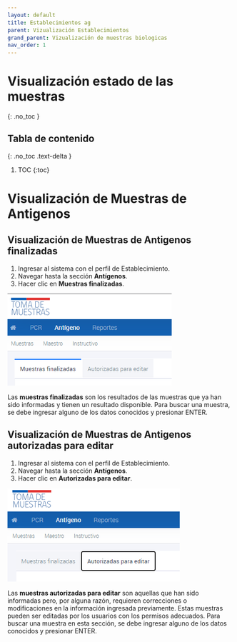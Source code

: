 ```yaml
---
layout: default
title: Establecimientos ag
parent: Vizualización Establecimientos
grand_parent: Vizualización de muestras biologicas
nav_order: 1
---
```


# Visualización estado de las muestras
{: .no_toc }

## Tabla de contenido
{: .no_toc .text-delta }
1. TOC
{:toc}

# Visualización de Muestras de Antigenos

## Visualización de Muestras de Antigenos finalizadas 

1. Ingresar al sistema con el perfil de Establecimiento.
2. Navegar hasta la sección **Antígenos**.
3. Hacer clic en **Muestras finalizadas**.

![Muestras finalizadas](img/20230316155756.png)

Las **muestras finalizadas** son los resultados de las muestras que ya han sido informadas y tienen un resultado disponible. Para buscar una muestra, se debe ingresar alguno de los datos conocidos y presionar ENTER.

## Visualización de Muestras de Antigenos autorizadas para editar 

1. Ingresar al sistema con el perfil de Establecimiento.
2. Navegar hasta la sección **Antígenos**.
3. Hacer clic en **Autorizadas para editar**.

![Autorizada para editar](img/20230316161140.png)

Las **muestras autorizadas para editar** son aquellas que han sido informadas pero, por alguna razón, requieren correcciones o modificaciones en la información ingresada previamente. Estas muestras pueden ser editadas por los usuarios con los permisos adecuados. Para buscar una muestra en esta sección, se debe ingresar alguno de los datos conocidos y presionar ENTER.